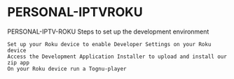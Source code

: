 # PERSONAL-IPTVROKU
PERSONAL-IPTV-ROKU
Steps to set up the development environment

    Set up your Roku device to enable Developer Settings on your Roku device
    Access the Development Application Installer to upload and install our zip app
    On your Roku device run a Tognu-player
